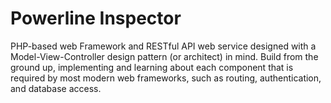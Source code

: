 # Powerline Inspector
PHP-based web Framework and RESTful API web service designed with a Model-View-Controller design pattern (or architect) in mind. Build from the ground up, implementing and learning about each component that is required by most modern web frameworks, such as routing, authentication, and database access.
